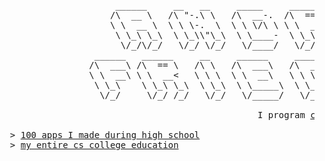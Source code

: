 <pre>
                      ______     __   __     _____     ______     ______     __     __                   
                     /\  __ \   /\ "-.\ \   /\  __-.  /\  == \   /\  ___\   /\ \  _ \ \                  
                     \ \  __ \  \ \ \-.  \  \ \ \/\ \ \ \  __<   \ \  __\   \ \ \/ ".\ \                 
                      \ \_\ \_\  \ \_\\"\_\  \ \____-  \ \_\ \_\  \ \_____\  \ \__/".~\_\                
                       \/_/\/_/   \/_/ \/_/   \/____/   \/_/ /_/   \/_____/   \/_/   \/_/                
                  ______   ______     __     ______     _____     __    __     ______     __   __    
                 /\  ___\ /\  == \   /\ \   /\  ___\   /\  __-.  /\ "-./  \   /\  __ \   /\ "-.\ \   
                 \ \  __\ \ \  __<   \ \ \  \ \  __\   \ \ \/\ \ \ \ \-./\ \  \ \  __ \  \ \ \-.  \  
                  \ \_\    \ \_\ \_\  \ \_\  \ \_____\  \ \____-  \ \_\ \ \_\  \ \_\ \_\  \ \_\\"\_\ 
                   \/_/     \/_/ /_/   \/_/   \/_____/   \/____/   \/_/  \/_/   \/_/\/_/   \/_/ \/_/ 
                     
                                                 I program <a href="https://photos.app.goo.gl/DpoWmg4SSf4z2QPE9">cool shit</a>

  > <a href="https://github.com/Anderita-Games">100 apps I made during high school</a>
  > <a href="https://github.com/Fried-man-Education">my entire cs college education</a>
</pre>
